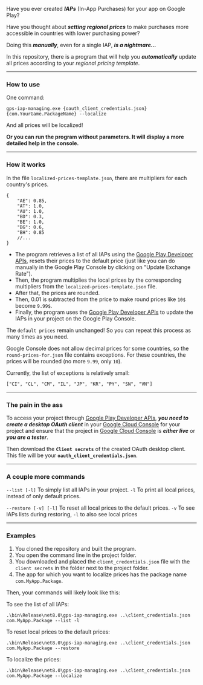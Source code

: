 Have you ever created ***IAPs*** (In-App Purchases) for your app on Google Play?

Have you thought about ***setting regional prices*** to make purchases more accessible in countries with lower purchasing power?

Doing this ***manually***, even for a single IAP, ***is a nightmare...***

In this repository, there is a program that will help you ***automatically*** update all prices according to your *regional pricing template*.

---

### How to use

One command:

    gps-iap-managing.exe {oauth_client_credentials.json} {com.YourGame.PackageName} --localize

And all prices will be localized!

**Or you can run the program without parameters. It will display a more detailed help in the console.**

---

### How it works

In the file `localized-prices-template.json`, there are multipliers for each country's prices.

    {
        "AE": 0.85,
        "AT": 1.0,
        "AU": 1.0,
        "BD": 0.3,
        "BE": 1.0,
        "BG": 0.6,
        "BH": 0.85
        //...
    }

- The program retrieves a list of all IAPs using the [Google Play Developer APIs](https://developers.google.com/android-publisher), resets their prices to the default price (just like you can do manually in the Google Play Console by clicking on "Update Exchange Rate").
- Then, the program multiplies the local prices by the corresponding multipliers from the `localized-prices-template.json` file.
- After that, the prices are rounded.
- Then, 0.01 is subtracted from the price to make round prices like `10$` become `9.99$`.
- Finally, the program uses the [Google Play Developer APIs](https://developers.google.com/android-publisher) to update the IAPs in your project on the Google Play Console.

The `default prices` remain unchanged! So you can repeat this process as many times as you need.

Google Console does not allow decimal prices for some countries, so the `round-prices-for.json` file contains exceptions. For these countries, the prices will be rounded (no more `9.99`, only `10`).

Currently, the list of exceptions is relatively small:

    ["CI", "CL", "CM", "IL", "JP", "KR", "PY", "SN", "VN"]

---

### The pain in the ass

To access your project through [Google Play Developer APIs](https://developers.google.com/android-publisher), ***you need to create a desktop OAuth client*** in your [Google Cloud Console](https://console.cloud.google.com/apis/credentials) for your project and ensure that the project in [Google Cloud Console](https://console.cloud.google.com/apis/credentials) is ***either live*** or ***you are a tester***.

Then download the **`Client secrets`** of the created OAuth desktop client. This file will be your **`oauth_client_credentials.json`**.

---

### A couple more commands

`--list [-l]`
    To simply list all IAPs in your project. `-l` To print all local prices, instead of only default prices.

`--restore [-v] [-l]`
    To reset all local prices to the default prices. `-v` To see IAPs lists during restoring, `-l` to also see local prices

---

### Examples

1. You cloned the repository and built the program.
1. You open the command line in the project folder.
1. You downloaded and placed the `client_credentials.json` file with the `client secrets` in the folder next to the project folder.
1. The app for which you want to localize prices has the package name `com.MyApp.Package`.

Then, your commands will likely look like this:

To see the list of all IAPs:

    .\bin\Release\net8.0\gps-iap-managing.exe ..\client_credentials.json com.MyApp.Package --list -l

To reset local prices to the default prices:

    .\bin\Release\net8.0\gps-iap-managing.exe ..\client_credentials.json com.MyApp.Package --restore

To localize the prices:

    .\bin\Release\net8.0\gps-iap-managing.exe ..\client_credentials.json com.MyApp.Package --localize

